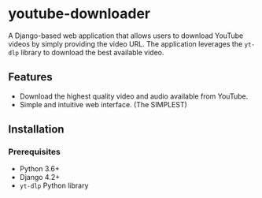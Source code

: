 # youtube-downloader
A Django-based web application that allows users to download YouTube videos by simply providing the video URL. The application leverages the `yt-dlp` library to download the best available video.
## Features

- Download the highest quality video and audio available from YouTube.
- Simple and intuitive web interface. (The SIMPLEST)

## Installation

### Prerequisites

- Python 3.6+
- Django 4.2+
- `yt-dlp` Python library

